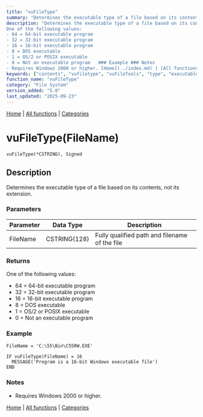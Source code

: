 ```yaml
---
title: "vuFileType"
summary: "Determines the executable type of a file based on its contents, not its extension."
description: "Determines the executable type of a file based on its contents, not its extension. ### Parameters ### Returns
One of the following values:  
- 64 = 64-bit executable program  
- 32 = 32-bit executable program  
- 16 = 16-bit executable program  
- 8 = DOS executable  
- 1 = OS/2 or POSIX executable  
- 0 = Not an executable program   ### Example ### Notes
- Requires Windows 2000 or higher. [Home](../index.md) | [All functions](index.md) | [Categories](../categories/index.md)"
keywords: ["contents", "vufiletype", "vuFileTools", "type", "executable", "extension", "system", "Clarion", "based", "determines", "Windows", "file"]
function_name: "vuFileType"
category: "File System"
version_added: "5.0"
last_updated: "2025-09-23"
---
```


[Home](../index.md) | [All functions](index.md) | [Categories](../categories/index.md)

# vuFileType(FileName)

```Prototype
vuFileType(*CSTRING), Signed
```


## Description
Determines the executable type of a file based on its contents, not its extension.

### Parameters

| Parameter | Data Type    | Description                                       |
|-----------|--------------|---------------------------------------------------|
| FileName  | CSTRING(128) | Fully qualified path and filename of the file      |

### Returns
One of the following values:  
- 64 = 64-bit executable program  
- 32 = 32-bit executable program  
- 16 = 16-bit executable program  
- 8 = DOS executable  
- 1 = OS/2 or POSIX executable  
- 0 = Not an executable program  

### Example

```Clarion
FileName = 'C:\55\Bin\C55RW.EXE'

IF vuFileType(FileName) = 16
  MESSAGE('Program is a 16-bit Windows executable file')
END
```

### Notes
- Requires Windows 2000 or higher.

[Home](../index.md) | [All functions](index.md) | [Categories](../categories/index.md)
